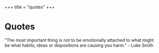 +++
title = "quotes"
+++

# Quotes

"The most important thing is not to be emotionally attached to what might be what habits, ideas or dispositions are causing you harm." - Luke Smith